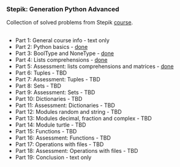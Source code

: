 ### Stepik: Generation Python Advanced
Collection of solved problems from Stepik [course](https://stepik.org/course/68343).
##
* Part 1: General course info - text only
* Part 2: Python basics - [done](https://github.com/AlexeyKuzko/study_projects/tree/main/stepik/generation_py/advanced/chapter_2)
* Part 3: BoolType and NoneType - [done](https://github.com/AlexeyKuzko/study_projects/tree/main/stepik/generation_py/advanced/chapter_3)
* Part 4: Lists comprehensions - [done](https://github.com/AlexeyKuzko/study_projects/tree/main/stepik/generation_py/advanced/chapter_4)
* Part 5: Assessment:  lists comprehensions and matrices - [done](https://github.com/AlexeyKuzko/study_projects/tree/main/stepik/generation_py/advanced/chapter_5)
* Part 6: Tuples - TBD
* Part 7: Assessment:  Tuples - TBD
* Part 8: Sets - TBD
* Part 9: Assessment:  Sets - TBD
* Part 10: Dictionaries - TBD
* Part 11: Assessment:  Dictionaries - TBD
* Part 12: Modules random and string - TBD
* Part 13: Modules decimal, fraction and complex - TBD
* Part 14: Module turtle - TBD
* Part 15: Functions - TBD
* Part 16: Assessment:  Functions - TBD
* Part 17: Operations with files - TBD
* Part 18: Assessment:  Operations with files - TBD
* Part 19: Conclusion - text only